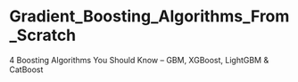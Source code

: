 # Gradient_Boosting_Algorithms_From_Scratch
4 Boosting Algorithms You Should Know – GBM, XGBoost, LightGBM &amp; CatBoost
